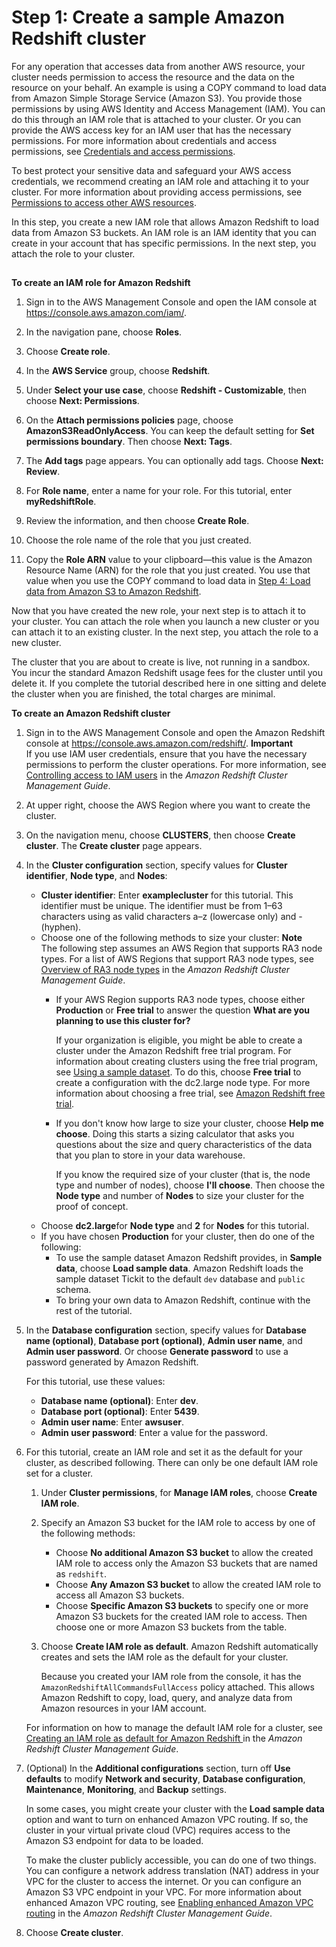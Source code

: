 # Step 1: Create a sample Amazon Redshift cluster<a name="rs-gsg-launch-sample-cluster"></a>

For any operation that accesses data from another AWS resource, your cluster needs permission to access the resource and the data on the resource on your behalf\. An example is using a COPY command to load data from Amazon Simple Storage Service \(Amazon S3\)\. You provide those permissions by using AWS Identity and Access Management \(IAM\)\. You can do this through an IAM role that is attached to your cluster\. Or you can provide the AWS access key for an IAM user that has the necessary permissions\. For more information about credentials and access permissions, see [Credentials and access permissions](https://docs.aws.amazon.com/redshift/latest/dg/loading-data-access-permissions.html)\. 

To best protect your sensitive data and safeguard your AWS access credentials, we recommend creating an IAM role and attaching it to your cluster\. For more information about providing access permissions, see [Permissions to access other AWS resources](https://docs.aws.amazon.com/redshift/latest/dg/copy-usage_notes-access-permissions.html)\.

In this step, you create a new IAM role that allows Amazon Redshift to load data from Amazon S3 buckets\. An IAM role is an IAM identity that you can create in your account that has specific permissions\. In the next step, you attach the role to your cluster\.

## <a name="rs-gsg-how-to-create-an-iam-role"></a>

**To create an IAM role for Amazon Redshift**

1. Sign in to the AWS Management Console and open the IAM console at [https://console\.aws\.amazon\.com/iam/](https://console.aws.amazon.com/iam/)\.

1. In the navigation pane, choose **Roles**\.

1. Choose **Create role**\.

1. In the **AWS Service** group, choose **Redshift**\. 

1. Under **Select your use case**, choose **Redshift \- Customizable**, then choose **Next: Permissions**\.

1. On the **Attach permissions policies** page, choose **AmazonS3ReadOnlyAccess**\. You can keep the default setting for **Set permissions boundary**\. Then choose **Next: Tags**\.

1. The **Add tags** page appears\. You can optionally add tags\. Choose **Next: Review**\.

1. For **Role name**, enter a name for your role\. For this tutorial, enter **myRedshiftRole**\. 

1. Review the information, and then choose **Create Role**\.

1. Choose the role name of the role that you just created\.

1. Copy the **Role ARN** value to your clipboard—this value is the Amazon Resource Name \(ARN\) for the role that you just created\. You use that value when you use the COPY command to load data in [Step 4: Load data from Amazon S3 to Amazon Redshift](rs-gsg-create-sample-db.md)\.

Now that you have created the new role, your next step is to attach it to your cluster\. You can attach the role when you launch a new cluster or you can attach it to an existing cluster\. In the next step, you attach the role to a new cluster\.

The cluster that you are about to create is live, not running in a sandbox\. You incur the standard Amazon Redshift usage fees for the cluster until you delete it\. If you complete the tutorial described here in one sitting and delete the cluster when you are finished, the total charges are minimal\. 

**To create an Amazon Redshift cluster**

1. Sign in to the AWS Management Console and open the Amazon Redshift console at [https://console\.aws\.amazon\.com/redshift/](https://console.aws.amazon.com/redshift/)\.
**Important**  
If you use IAM user credentials, ensure that you have the necessary permissions to perform the cluster operations\. For more information, see [Controlling access to IAM users](https://docs.aws.amazon.com/redshift/latest/mgmt/iam-redshift-user-mgmt.html) in the *Amazon Redshift Cluster Management Guide*\.

1. At upper right, choose the AWS Region where you want to create the cluster\. 

1. On the navigation menu, choose **CLUSTERS**, then choose **Create cluster**\. The **Create cluster** page appears\.

1. In the **Cluster configuration** section, specify values for **Cluster identifier**, **Node type**, and **Nodes**: 
   + **Cluster identifier**: Enter **examplecluster** for this tutorial\. This identifier must be unique\. The identifier must be from 1–63 characters using as valid characters a–z \(lowercase only\) and \- \(hyphen\)\. 
   + Choose one of the following methods to size your cluster:
**Note**  
The following step assumes an AWS Region that supports RA3 node types\. For a list of AWS Regions that support RA3 node types, see [Overview of RA3 node types](https://docs.aws.amazon.com/redshift/latest/mgmt/working-with-clusters.html#rs-ra3-node-types) in the *Amazon Redshift Cluster Management Guide*\. 
     + If your AWS Region supports RA3 node types, choose either **Production** or **Free trial** to answer the question **What are you planning to use this cluster for?** 

       If your organization is eligible, you might be able to create a cluster under the Amazon Redshift free trial program\. For information about creating clusters using the free trial program, see [Using a sample dataset](sample-data-load.md)\. To do this, choose **Free trial** to create a configuration with the dc2\.large node type\. For more information about choosing a free trial, see [Amazon Redshift free trial](http://aws.amazon.com/redshift/free-trial/)\. 
     + If you don't know how large to size your cluster, choose **Help me choose**\. Doing this starts a sizing calculator that asks you questions about the size and query characteristics of the data that you plan to store in your data warehouse\. 

       If you know the required size of your cluster \(that is, the node type and number of nodes\), choose **I'll choose**\. Then choose the **Node type** and number of **Nodes** to size your cluster for the proof of concept\.
   + Choose **dc2\.large**for **Node type** and **2** for **Nodes** for this tutorial\.
   + If you have chosen **Production** for your cluster, then do one of the following:
     + To use the sample dataset Amazon Redshift provides, in **Sample data**, choose **Load sample data**\. Amazon Redshift loads the sample dataset Tickit to the default `dev` database and `public` schema\.
     + To bring your own data to Amazon Redshift, continue with the rest of the tutorial\.

1. In the **Database configuration** section, specify values for **Database name \(optional\)**, **Database port \(optional\)**, **Admin user name**, and **Admin user password**\. Or choose **Generate password** to use a password generated by Amazon Redshift\.

   For this tutorial, use these values:
   + **Database name \(optional\)**: Enter **dev**\.
   + **Database port \(optional\)**: Enter **5439**\.
   + **Admin user name**: Enter **awsuser**\.
   + **Admin user password**: Enter a value for the password\.

1. For this tutorial, create an IAM role and set it as the default for your cluster, as described following\. There can only be one default IAM role set for a cluster\. 

   1. Under **Cluster permissions**, for **Manage IAM roles**, choose **Create IAM role**\.

   1. Specify an Amazon S3 bucket for the IAM role to access by one of the following methods:
      + Choose **No additional Amazon S3 bucket** to allow the created IAM role to access only the Amazon S3 buckets that are named as `redshift`\.
      + Choose **Any Amazon S3 bucket** to allow the created IAM role to access all Amazon S3 buckets\. 
      + Choose **Specific Amazon S3 buckets** to specify one or more Amazon S3 buckets for the created IAM role to access\. Then choose one or more Amazon S3 buckets from the table\.

   1. Choose **Create IAM role as default**\. Amazon Redshift automatically creates and sets the IAM role as the default for your cluster\.

      Because you created your IAM role from the console, it has the `AmazonRedshiftAllCommandsFullAccess` policy attached\. This allows Amazon Redshift to copy, load, query, and analyze data from Amazon resources in your IAM account\. 

   For information on how to manage the default IAM role for a cluster, see [Creating an IAM role as default for Amazon Redshift ](https://docs.aws.amazon.com/redshift/latest/mgmt/default-iam-role.html.html) in the *Amazon Redshift Cluster Management Guide*\.

1. \(Optional\) In the **Additional configurations** section, turn off **Use defaults** to modify **Network and security**, **Database configuration**, **Maintenance**, **Monitoring**, and **Backup** settings\.

   In some cases, you might create your cluster with the **Load sample data** option and want to turn on enhanced Amazon VPC routing\. If so, the cluster in your virtual private cloud \(VPC\) requires access to the Amazon S3 endpoint for data to be loaded\. 

   To make the cluster publicly accessible, you can do one of two things\. You can configure a network address translation \(NAT\) address in your VPC for the cluster to access the internet\. Or you can configure an Amazon S3 VPC endpoint in your VPC\. For more information about enhanced Amazon VPC routing, see [Enabling enhanced Amazon VPC routing](https://docs.aws.amazon.com/redshift/latest/mgmt/enhanced-vpc-enabling-cluster.html) in the *Amazon Redshift Cluster Management Guide*\. 

1. Choose **Create cluster**\. 